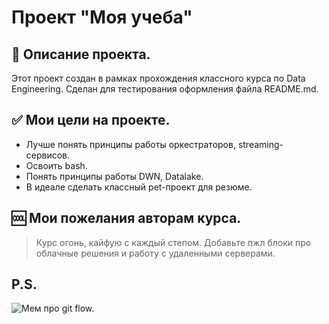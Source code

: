 # Проект "Моя учеба"

## 📄 Описание проекта.

Этот проект создан в рамках прохождения классного курса по Data Engineering.
Сделан для тестирования оформления файла README.md.

## ✅ Мои цели на проекте.

+ Лучше понять принципы работы оркестраторов, streaming-сервисов.
+ Освоить bash.
+ Понять принципы работы DWN, Datalake.
+ В идеале сделать классный pet-проект для резюме.

## 🆒 Мои пожелания авторам курса.

> Курс огонь, кайфую с каждый степом. Добавьте пжл блоки про облачные решения и работу с удаленными серверами.

## P.S.
![Мем про git flow.](https://media.licdn.com/dms/image/v2/C4D22AQFRxiMavzLOiw/feedshare-shrink_2048_1536/feedshare-shrink_2048_1536/0/1640929589401?e=2147483647&v=beta&t=CHWvAQRs082Q9wpWFVP_XoG8_Rxtkq8gjhkcGd3LCjA)

